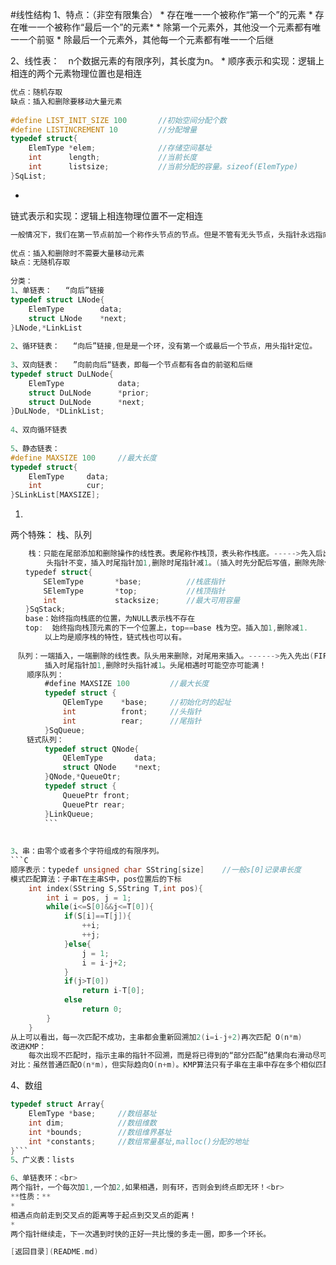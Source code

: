 #线性结构
1、特点：（非空有限集合）
* 
存在唯一一个被称作“第一个”的元素
* 
存在唯一一个被称作“最后一个”的元素* 
* 
除第一个元素外，其他没一个元素都有唯一一个前驱
* 
除最后一个元素外，其他每一个元素都有唯一一个后继

2、线性表：　n个数据元素的有限序列，其长度为n。
* 
顺序表示和实现：逻辑上相连的两个元素物理位置也是相连
```C
优点：随机存取
缺点：插入和删除要移动大量元素
　
#define LIST_INIT_SIZE 100       //初始空间分配个数
#define LISTINCREMENT 10         //分配增量
typedef struct{
    ElemType *elem;              //存储空间基址
    int      length;             //当前长度
    int      listsize;           //当前分配的容量。sizeof(ElemType)
}SqList;
```
* 
链式表示和实现：逻辑上相连物理位置不一定相连
```C
一般情况下，我们在第一节点前加一个称作头节点的节点。但是不管有无头节点，头指针永远指向第一个节点。
　
优点：插入和删除时不需要大量移动元素
缺点：无随机存取
　
分类：
1、单链表：   “向后”链接
typedef struct LNode{
    ElemType        data;
    struct LNode    *next;
}LNode,*LinkList
　　　　
2、循环链表：   “向后”链接,但是是一个环，没有第一个或最后一个节点，用头指针定位。
　　　　
3、双向链表：   ”向前向后“链表，即每一个节点都有各自的前驱和后继
typedef struct DuLNode{
    ElemType            data;
    struct DuLNode      *prior;
    struct DuLNode      *next;
}DuLNode, *DLinkList;
　　　　
4、双向循环链表
　　　　
5、静态链表：
#define MAXSIZE 100     //最大长度
typedef struct{
    ElemType     data;
    int          cur;
}SLinkList[MAXSIZE];
```
1. 
两个特殊：  栈、队列
```C
    栈：只能在尾部添加和删除操作的线性表。表尾称作栈顶，表头称作栈底。----->先入后出(LIFO)
        头指针不变，插入时尾指针加1,删除时尾指针减1。(插入时先分配后写值，删除先除值后回收)
　　typedef struct{
　　    SElemType       *base;          //栈底指针
　　    SElemType       *top;           //栈顶指针
　　    int             stacksize;      //最大可用容量
　　}SqStack;
　　base：始终指向栈底的位置，为NULL表示栈不存在
　　top:  始终指向栈顶元素的下一个位置上，top==base 栈为空。插入加1,删除减1.
　      以上均是顺序栈的特性，链式栈也可以有。
　  　　　　
　队列：一端插入，一端删除的线性表。队头用来删除，对尾用来插入。------>先入先出(FIFO)
　      插入时尾指针加1,删除时头指针减1。头尾相遇时可能空亦可能满！
　  顺序队列：
　      #define MAXSIZE 100         //最大长度
　      typedef struct {
　          QElemType    *base;     //初始化时的起址
　          int          front;     //头指针
　          int          rear;      //尾指针
　      }SqQueue;
　  链式队列：
　      typedef struct QNode{
　          QElemType       data;
　          struct QNode    *next;
　      }QNode,*QueueOtr;
　      typedef struct {
　          QueuePtr front;
　          QueuePtr rear;
　      }LinkQueue;
　      ```
　   
　
3、串：由零个或者多个字符组成的有限序列。
```C
顺序表示：typedef unsigned char SString[size]    //一般s[0]记录串长度
模式匹配算法：子串T在主串S中，pos位置后的下标
    int index(SString S,SString T,int pos){
        int i = pos, j = 1;
        while(i<=S[0]&&j<=T[0]){
            if(S[i]==T[j]){
                ++i;
                ++j;
            }else{
                j = 1;
                i = i-j+2;
            }
            if(j>T[0])
                return i-T[0];
            else
                return 0;
        }
    }
从上可以看出，每一次匹配不成功，主串都会重新回溯加2(i=i-j+2)再次匹配 O(n*m)
改进KMP：
    每次出现不匹配时，指示主串的指针不回溯，而是将已得到的“部分匹配”结果向右滑动尽可能远的距离。
对比：虽然普通匹配O(n*m)，但实际趋向O(n+m)。KMP算法只有子串在主串中存在多个相似匹配才会快得多。
```
4、数组
```C
typedef struct Array{
    ElemType *base;     //数组基址
    int dim;            //数组维数
    int *bounds;        //数组维界基址
    int *constants;     //数组常量基址,malloc()分配的地址
}```
5、广义表：lists

6、单链表环：<br>
两个指针，一个每次加1,一个加2,如果相遇，则有环，否则会到终点即无环！<br>
**性质：**
* 
相遇点向前走到交叉点的距离等于起点到交叉点的距离！
* 
两个指针继续走，下一次遇到时快的正好一共比慢的多走一圈，即多一个环长。

[返回目录](README.md)